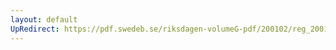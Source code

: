 ```yaml
---
layout: default
UpRedirect: https://pdf.swedeb.se/riksdagen-volumeG-pdf/200102/reg_200102/reg_200102_0432.pdf
---
```

